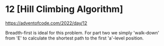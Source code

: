 # 12 [Hill Climbing Algorithm]

https://adventofcode.com/2022/day/12

Breadth-first is ideal for this problem. For part two we simply 'walk-down' 
from 'E' to calculate the shortest path to the first 'a'-level position.

